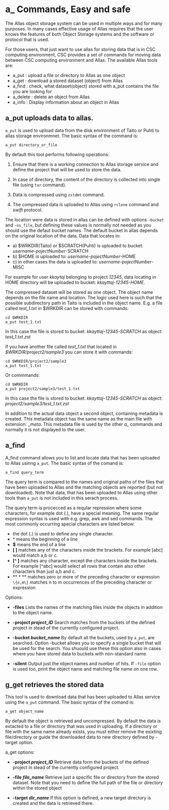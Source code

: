 # a_ Commands, Easy and safe

The Allas object storage system can be used in multiple ways and for many purposes. In many cases effective usage of Allas requires that the user knows the features of both Object Storage systems and the software or protocol that is used.

For those users, that just want to use allas for storing data that is in CSC computing environment, CSC provides a set of commands for moving data between CSC computing environment and Allas. The available Allas tools are:
  
- a_put : upload a file or directory to Allas as one object
- a_get : download a stored dataset (object) from Allas
- a_find : check, what dataset(object) stored with a_put contains the file you are looking for
- a_delete : delete an object from Allas
- a_info : Display information about an object in Allas


## a_put uploads data to allas.

`a_put` is used to upload data from the disk environment of Taito or Puhti to 
allas storage environmnet. The basic syntax of the command is:

```
a_put directory_or_file
```

By default this tool performs following operations:

1. Ensure that there is a working connection to Allas storage service and 
define the project that will be used to store the data.

2. In case of directory, the content of the directory is collected into single file
(using `tar` command).

3. Data is compressed using `zstdmt` command.

4. The compressed data is uploaded to Allas using `rclone` command and _swift_ protocol.

The location were data is stored in allas can be defined with options
`-bucket` and `-os_file`, but defining these values is normally not needed as you should use the defaut bucket names.
 The default bucket in allas  depends on the original location of the data. Data that locates in:
 
  - a) $WRKDIR(Taito) or $SCRATCH(Puhti) is uploaded to bucket: _username-pojectNumber_-SCRATCH
  - b) $HOME is uploaded to: _username-pojectNumber_-HOME
  - c) in other cases the data is uploaded to: _username-pojectNumber_-MISC

For example for user _kkaytaj_ belonging to project _12345_, data locating in HOME directory
will be uploaded to bucket: _kkayttaj-12345-HOME_.

The compressed dataset will be stored as one object. The object name depends on the
file name and location. The logic used here is such that the possible subdirectory path in Taito is included 
in the object name. E.g. a file called *test_1.txt* in $WRKDIR can be stored with commands:

```
cd $WRKDIR
a_put test_1.txt
```

In this case the file is stored to bucket: _kkayttaj-12345-SCRATCH_
as object: *test_1.txt.zst*

If you have another file called *test_1.txt* that located in _$WRKDIR/project2/sample3_
you can store it with commands:
   
```
cd $WRKDIR/project2/sample3
a_put test_1.txt
```
  
Or commmands:
```
cd $WRKDIR
a_put project2/sample3/test_1.txt
```
In this case the file is stored to bucket: *kkayttaj-12345-SCRATCH* 
as object:  *project2/sample3/test_1.txt.zst*

In addition to the actual data object a second object, containing 
metadata is created. This metadata object has the same name as the
main file with extension: *_meta*. This metadata file is used by the 
other *a_* commands and normally it is not displayed to the user.


## a_find

A_find command allows you to list and locate data that has been uploaded to Allas usinng `a_put`.
The basic syntax of the comand is:
```
a_find query_term
```

The query term is compared to the names and original paths of the files that have been uploaded to
Allas and the matching objects are reported (but not downloaded). Note that data, that has been uploaded 
to Allas using other tools than `a_put` is not included in this serach process.

The query term is procecced as a reqular repression where some characters, for example dot (.), have a special meaning.
The same regular expression syntax is used with e.g. grep, awk and sed commands.
The most commonly occurring special characters are listed below:

- the dot (**.**) is used to define any single character.
- **^** means the beginning of a line
- **$** means the end of a line
- **[ ]** matches any of the characters inside the brackets. For example [abc] would match a,b or c.
- **[^ ]** matches any character, except the characters inside the brackets.   
    For example [^abc] would select all rows that contain also other characters
    than just a,b and c.
- ** * ** matches zero or more of the preceding character or expression  
    `\{n,m\}` matches n to m occurrences of the preceding character or expression



Options:

- **-files**  Lists the names of the matching files inside the objects in addition to the object name.

- **-project _project_ID_**   Search matches from the buckets of the defined project in stead of the currently configured project. 

- **-bucket _bucket_name_**   By default all the buckets, used by `a_put`, are searched. Option -bucket allows you to specify a single bucket that will be used for the search. You shuould use these this option also in cases where you have stored data to buckets with non-standard name.

- **-silent**            Output just the object names and number of hits. If `-file` option is used too, print the object name and matching file name on one row.
                             
## g_get retrieves the stored data

This tool is used to download data that has been uploaded to Allas service using the `a_put` command.
The basic syntax of the comand is:
```
a_get object_name
```

By default the object is retrieved and uncompressed. By default the data is extacted to a file or directory that was used in  uploading. If a directory or file with the same name already exists, you must either remove the exixting file/directory or guide the downloaded data to new directory defined by -target option.

a_get options:

- **-project _project_ID_**  Retrieve data form the buckets of the defined project in stead of the currently configured project. 

- **-file _file_name_**      Retrieve just a specific file or directory from the stored dataset. Note that you need to define the full path of the file or directory within the stored object

- **-target _dir_name_**      If this option is defined, a new target directory is created and the data is retrieved there.



